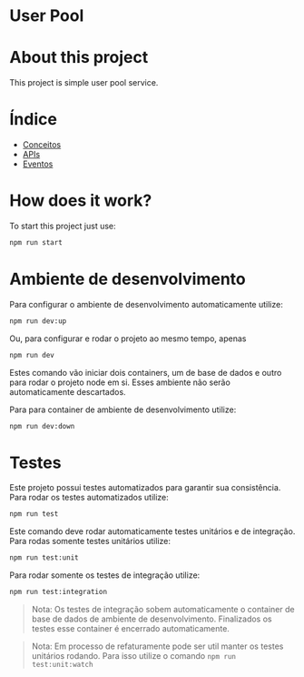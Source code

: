 # User Pool

# About this project

This project is simple user pool service.

# Índice

- [Conceitos](./Concepts.md)
- [APIs](./APIs.md)
- [Eventos](./Events.md)

# How does it work?

To start this project just use:

```bash
npm run start
```

# Ambiente de desenvolvimento

Para configurar o ambiente de desenvolvimento automaticamente utilize:

```bash
npm run dev:up
```

Ou, para configurar e rodar o projeto ao mesmo tempo, apenas

```bash
npm run dev
```

Estes comando vão iniciar dois containers, um de base de dados e outro para rodar o projeto node em si. Esses ambiente não serão automaticamente descartados.

Para para container de ambiente de desenvolvimento utilize:

```bash
npm run dev:down
```

# Testes

Este projeto possui testes automatizados para garantir sua consistência. Para rodar os testes automatizados utilize:

```bash
npm run test
```

Este comando deve rodar automaticamente testes unitários e de integração. Para rodas somente testes unitários utilize:

```bash
npm run test:unit
```

Para rodar somente os testes de integração utilize:

```bash
npm run test:integration
```

> Nota: Os testes de integração sobem automaticamente o container de base de dados de ambiente de desenvolvimento. Finalizados os testes esse container é encerrado automaticamente.

> Nota: Em processo de refaturamente pode ser util manter os testes unitários rodando. Para isso utilize o comando `npm run test:unit:watch`
